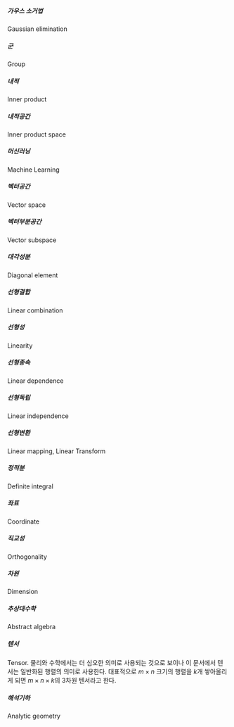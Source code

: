##### 가우스 소거법
Gaussian elimination

##### 군
Group

##### 내적
Inner product

##### 내적공간
Inner product space

##### 머신러닝
Machine Learning

##### 벡터공간
Vector space

##### 벡터부분공간
Vector subspace

##### 대각성분
Diagonal element

##### 선형결합
Linear combination

##### 선형성
Linearity

##### 선형종속
Linear dependence

##### 선형독립
Linear independence

##### 선형변환
Linear mapping, Linear Transform

##### 정적분
Definite integral

##### 좌표
Coordinate

##### 직교성
Orthogonality

##### 차원
Dimension

##### 추상대수학
Abstract algebra

##### 텐서
Tensor. 물리와 수학에서는 더 심오한 의미로 사용되는 것으로 보이나 이 문서에서 텐서는 일반화된 행렬의 의미로 사용한다. 대표적으로 $m \times n$ 크기의 행렬을 $k$개 쌓아올리게 되면 $m \times n \times k$의 3차원 텐서라고 한다.

##### 해석기하
Analytic geometry